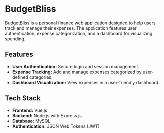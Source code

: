 # BudgetBliss

BudgetBliss is a personal finance web application designed to help users track and manage their expenses. The application features user authentication, expense categorization, and a dashboard for visualizing spending.

## Features

- **User Authentication:** Secure login and session management.
- **Expense Tracking:** Add and manage expenses categorized by user-defined categories.
- **Dashboard Visualization:** View expenses in a user-friendly dashboard.

## Tech Stack

- **Frontend:** Vue.js
- **Backend:** Node.js with Express.js
- **Database:** MySQL
- **Authentication:** JSON Web Tokens (JWT)


